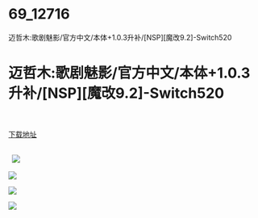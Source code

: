 # 69_12716
迈哲木:歌剧魅影/官方中文/本体+1.0.3升补/[NSP][魔改9.2]-Switch520
# 迈哲木:歌剧魅影/官方中文/本体+1.0.3升补/[NSP][魔改9.2]-Switch520
 <br/></br>
[下载地址](https://www.switch520.cc/article/12716 "下载地址")
<br/></br>

<p><strong>&nbsp; <img src="https://www.switch520.cc/muke_img/upload_art_editor_20210420-1_529e305164034ff8bc13a32f3bf35dc3.jpg"> </strong></p>
<p><img src="https://www.switch520.cc/muke_img/upload_art_editor_20210420-1_9a3e2bf7f57221ddd09c8932bf6c6a92.jpg"></p>
<p><img src="https://www.switch520.cc/muke_img/upload_art_editor_20210420-1_ff83d735957a798b0a9c092e54b2d258.jpg"></p>
<p><img src="https://www.switch520.cc/muke_img/upload_art_editor_20210420-1_5205be66e8ae853799d28638945a45cf.jpg"></p>
<p><strong>&nbsp;</strong></p>
